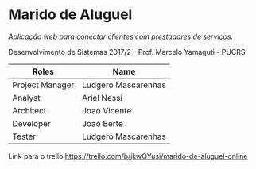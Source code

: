 # Marido de Aluguel

*Aplicação web para conectar clientes com prestadores de serviços.*
	
Desenvolvimento de Sistemas 2017/2 - Prof. Marcelo Yamaguti - PUCRS
	
Roles | Name
----- | -----
Project Manager | Ludgero Mascarenhas
Analyst | Ariel Nessi
Architect | Joao Vicente
Developer | Joao Berte
Tester | Ludgero Mascarenhas



Link para o trello
https://trello.com/b/jkwQYusi/marido-de-aluguel-online
